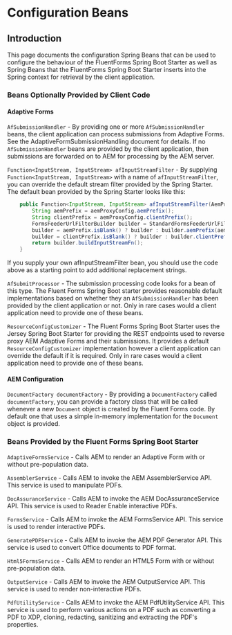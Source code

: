 # Configuration Beans

## Introduction

This page documents the configuration Spring Beans that can be used to configure the behaviour of the FluentForms Spring 
Boot Starter as well as Spring Beans that the FluentForms Spring Boot Starter inserts into the Spring context for retrieval 
by the client application.

### Beans Optionally Provided by Client Code

#### Adaptive Forms

`AfSubmissionHandler` - By providing one or more `AfSubmissionHandler` beans, the client application can process 
submissions from Adaptive Forms.  See the AdaptiveFormSubmissionHandling document for details.  If no 
`AfSubmissionHandler` beans are provided by the client application, then submissions are forwarded on to AEM for 
processing by the AEM server.

`Function<InputStream, InputStream> afInputStreamFilter` - By supplying `Function<InputStream, InputStream>` 
with a name of `afInputStreamFilter`, you can override the default stream filter provided by the Spring Starter.  The
default bean provided by the Spring Starter looks like this:
```java
	public Function<InputStream, InputStream> afInputStreamFilter(AemProxyConfiguration aemProxyConfig) {
		String aemPrefix = aemProxyConfig.aemPrefix();
		String clientPrefix = aemProxyConfig.clientPrefix();
		FormsFeederUrlFilterBuilder builder = StandardFormsFeederUrlFilters.getUrlFilterBuilder();
		builder = aemPrefix.isBlank() ? builder : builder.aemPrefix(aemPrefix);
		builder = clientPrefix.isBlank() ? builder : builder.clientPrefix(clientPrefix);;
		return builder.buildInputStreamFn();
	}
```  
If you supply your own afInputStreamFilter bean, you should use the code above as a starting point to add additional 
replacement strings.

`AfSubmitProcessor` - The submission processing code looks for a bean of this type.  The Fluent Forms Spring Boot 
starter provides reasonable default implementations based on whether they an `AfSubmissionHandler` has been provided 
by the client application or not. Only in rare cases would a client application need to provide one of these beans.

`ResourceConfigCustomizer` - The Fluent Forms Spring Boot Starter uses the Jersey Spring Boot Starter for providing 
the REST endpoints used to reverse proxy AEM Adaptive Forms and their submissions.  It provides a default 
`ResourceConfigCustomizer` implementation however a client application can override the default if it is required. 
Only in rare cases would a client application need to provide one of these beans.

#### AEM Configuration

`DocumentFactory documentFactory` - By providing a `DocumentFactory` called `documentFactory`, you can provide a 
factory class that will be called whenever a new `Document` object is created by the Fluent Forms code.  By default 
one that uses a simple in-memory implementation for the `Document` object is provided.

### Beans Provided by the Fluent Forms Spring Boot Starter

`AdaptiveFormsService` - Calls AEM to render an Adaptive Form with or without pre-population data.

`AssemblerService` - Calls AEM to invoke the AEM AssemblerService API.  This service is used to manipulate PDFs.

`DocAssuranceService` - Calls AEM to invoke the AEM DocAssuranceService API.  This service is used to Reader Enable 
interactive PDFs.

`FormsService` - Calls AEM to invoke the AEM FormsService API.  This service is used to render interactive PDFs. 

`GeneratePDFService` - Calls AEM to invoke the AEM PDF Generator API.  This service is used to convert Office 
documents to PDF format.

`Html5FormsService` - Calls AEM to render an HTML5 Form with or without pre-population data.

`OutputService` - Calls AEM to invoke the AEM OutputService API.  This service is used to render non-interactive PDFs.

`PdfUtilityService` - Calls AEM to invoke the AEM PdfUtilityService API.  This service is used to perform various 
actions on a PDF such as converting a PDF to XDP, cloning, redacting, sanitizing and extracting the PDF's properties.

